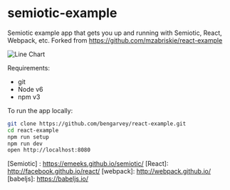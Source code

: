 # semiotic-example

Semiotic example app that gets you up and running with Semiotic, React, Webpack, etc.
Forked from https://github.com/mzabriskie/react-example

![Line Chart](https://github.com/bengarvey/react-example/img/screen-shot-semiotic.png)

Requirements:
- git
- Node v6
- npm v3

To run the app locally:

```bash
git clone https://github.com/bengarvey/react-example.git
cd react-example
npm run setup
npm run dev
open http://localhost:8080
```

[Semiotic] : https://emeeks.github.io/semiotic/
[React]: http://facebook.github.io/react/
[webpack]: http://webpack.github.io/
[babeljs]: https://babeljs.io/
